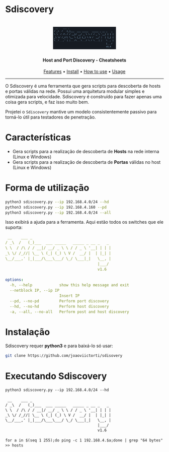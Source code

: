 # Sdiscovery

<h1 align="center">
  <img src="img/sdiscovery.png" alt="sdiscovery" width="200px"></a>
  <br>
</h1>

<h4 align="center">Host and Port Discovery - Cheatsheets </h4>


<p align="center">
  <a href="#características">Features</a> •
  <a href="#instalação">Install</a> •
  <a href="#forma-de-utilização">How to use</a> •
  <a href="#executando-sdiscovery">Usage</a>
</p>

---

O Sdiscovery é uma ferramenta que gera scripts para descoberta de hosts e portas válidas na rede. Possui uma arquitetura modular simples e otimizada para velocidade. Sdiscovery é construído para fazer apenas uma coisa gera scripts, e faz isso muito bem.

Projetei o `Sdiscovery` mantive um modelo consistentemente passivo para torná-lo útil para testadores de penetração.

# Características

 - Gera scripts para a realização de descoberta de **Hosts** na rede interna (Linux e Windows)
 - Gera scripts para a realização de descoberta de **Portas** válidas no host (Linux e Windows)

# Forma de utilização

```sh
python3 sdiscovery.py --ip 192.168.4.0/24 --hd
python3 sdiscovery.py --ip 192.168.4.160 --pd
python3 sdiscovery.py --ip 192.168.4.0/24 --all
```
Isso exibirá a ajuda para a ferramenta. Aqui estão todos os switches que ele suporta:
```yaml
 __    ___ _                                   
/ _\  /   (_)___  ___ _____   _____ _ __ _   _ 
\ \  / /\ / / __|/ __/ _ \ \ / / _ \ '__| | | |
_\ \/ /_//| \__ \ (_| (_) \ V /  __/ |  | |_| |
\__/___,' |_|___/\___\___/ \_/ \___|_|   \__, |
                                         |___/ 
                                         v1.6

options:
  -h, --help            show this help message and exit
  --netblock IP, --ip IP
                        Insert IP
  --pd, --no-pd         Perform port discovery
  --hd, --no-hd         Perform host discovery
  -a, --all, --no-all   Perform post and host discovery
```

# Instalação

Sdiscovery requer **python3** e para baixá-lo só usar:

```sh
git clone https://github.com/joaoviictorti/sdisovery
```

# Executando Sdiscovery

```console
python3 sdiscovery.py --ip 192.168.4.0/24 --hd

 __    ___ _                                   
/ _\  /   (_)___  ___ _____   _____ _ __ _   _ 
\ \  / /\ / / __|/ __/ _ \ \ / / _ \ '__| | | |
_\ \/ /_//| \__ \ (_| (_) \ V /  __/ |  | |_| |
\__/___,' |_|___/\___\___/ \_/ \___|_|   \__, |
                                         |___/ 
                                         v1.6

for a in $(seq 1 255);do ping -c 1 192.168.4.$a;done | grep "64 bytes" >> hosts
```


